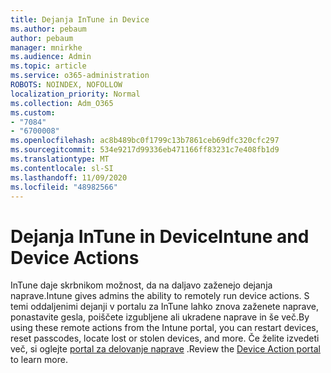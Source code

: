```yaml
---
title: Dejanja InTune in Device
ms.author: pebaum
author: pebaum
manager: mnirkhe
ms.audience: Admin
ms.topic: article
ms.service: o365-administration
ROBOTS: NOINDEX, NOFOLLOW
localization_priority: Normal
ms.collection: Adm_O365
ms.custom:
- "7084"
- "6700008"
ms.openlocfilehash: ac8b489bc0f1799c13b7861ceb69dfc320cfc297
ms.sourcegitcommit: 534e9217d99336eb471166ff83231c7e408fb1d9
ms.translationtype: MT
ms.contentlocale: sl-SI
ms.lasthandoff: 11/09/2020
ms.locfileid: "48982566"
---
```

# <a name="intune-and-device-actions"></a><span data-ttu-id="6cfba-102">Dejanja InTune in Device</span><span class="sxs-lookup"><span data-stu-id="6cfba-102">Intune and Device Actions</span></span>

<span data-ttu-id="6cfba-103">InTune daje skrbnikom možnost, da na daljavo zaženejo dejanja naprave.</span><span class="sxs-lookup"><span data-stu-id="6cfba-103">Intune gives admins the ability to remotely run device actions.</span></span> <span data-ttu-id="6cfba-104">S temi oddaljenimi dejanji v portalu za InTune lahko znova zaženete naprave, ponastavite gesla, poiščete izgubljene ali ukradene naprave in še več.</span><span class="sxs-lookup"><span data-stu-id="6cfba-104">By using these remote actions from the Intune portal, you can restart devices, reset passcodes, locate lost or stolen devices, and more.</span></span> <span data-ttu-id="6cfba-105">Če želite izvedeti več, si oglejte [portal za delovanje naprave](https://docs.microsoft.com/mem/intune/remote-actions/) .</span><span class="sxs-lookup"><span data-stu-id="6cfba-105">Review the [Device Action portal](https://docs.microsoft.com/mem/intune/remote-actions/) to learn more.</span></span>
